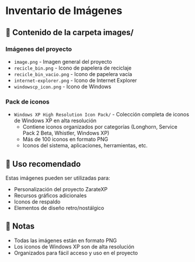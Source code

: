 # Inventario de Imágenes

## 📁 Contenido de la carpeta images/

### Imágenes del proyecto
- `image.png` - Imagen general del proyecto
- `recicle_bin.png` - Icono de papelera de reciclaje
- `recicle_bin_vacio.png` - Icono de papelera vacía
- `internet-explorer.png` - Icono de Internet Explorer
- `windowscp_icon.png` - Icono de Windows

### Pack de iconos
- `Windows XP High Resolution Icon Pack/` - Colección completa de iconos de Windows XP en alta resolución
  - Contiene iconos organizados por categorías (Longhorn, Service Pack 2 Beta, Whistler, Windows XP)
  - Más de 100 iconos en formato PNG
  - Iconos del sistema, aplicaciones, herramientas, etc.

## 🎨 Uso recomendado

Estas imágenes pueden ser utilizadas para:
- Personalización del proyecto ZarateXP
- Recursos gráficos adicionales
- Iconos de respaldo
- Elementos de diseño retro/nostálgico

## 📝 Notas

- Todas las imágenes están en formato PNG
- Los iconos de Windows XP son de alta resolución
- Organizados para fácil acceso y uso en el proyecto